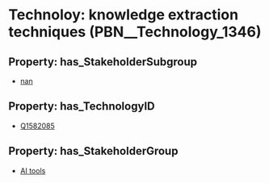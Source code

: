 # Technoloy: __knowledge extraction techniques__ (PBN__Technology_1346)

## Property: has_StakeholderSubgroup

* [nan](PBN__TechSubgroup_7)

## Property: has_TechnologyID

* [Q1582085](Q1582085)

## Property: has_StakeholderGroup

* [AI tools](PBN__TechGroup_0)

